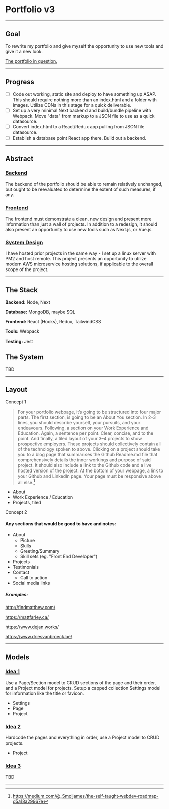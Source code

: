 # Portfolio v3
---
## Goal
To rewrite my portfolio and give myself the opportunity to use new tools and give it a new look.

[The portfolio in question.](https://zalong.dev)

---
## Progress
- [ ] Code out working, static site and deploy to have something up ASAP. This should require nothing more than an index.html and a folder with images. Utilize CDNs in this stage for a quick deliverable.
- [ ] Set up a very minimal Next backend and build/bundle pipeline with Webpack. Move "data" from markup to a JSON file to use as a quick datasource.
- [ ] Convert index.html to a React/Redux app pulling from JSON file datasource.
- [ ] Establish a database point React app there. Build out a backend.

---
## Abstract

### <u>Backend</u>
The backend of the portfolio should be able to remain relatively unchanged, but ought to be reevaluated to determine the extent of such measures, if any.

### <u>Frontend</u>
The frontend must demonstrate a clean, new design and present more information than just a wall of projects. In addition to a redesign, it should also present an opportunity to use new tools such as Next.js, or Vue.js.

### <u>System Design</u>
I have hosted prior projects in the same way - I set up a linux server with PM2 and host remote. This project presents an opportunity to utilize modern AWS microservice hosting solutions, if applicable to the overall scope of the project.

---
## The Stack
**Backend:** Node, Next

**Database:** MongoDB, maybe SQL

**Frontend:** React (Hooks), Redux, TailwindCSS

**Tools:** Webpack

**Testing:** Jest

## The System
TBD

---
## Layout
Concept 1

> For your portfolio webpage, it’s going to be structured into four major parts. The first section, is going to be an About You section. In 2–3 lines, you should describe yourself, your pursuits, and your endeavours. Following, a section on your Work Experience and Education. Again, a sentence per point. Clear, concise, and to the point. And finally, a tiled layout of your 3–4 projects to show prospective employers. These projects should collectively contain all of the technology spoken to above. Clicking on a project should take you to a blog page that summarises the Github Readme.md file that comprehensively details the inner workings and purpose of said project. It should also include a link to the Github code and a live hosted version of the project. At the bottom of your webpage, a link to your Github and LinkedIn page. Your page must be responsive above all else.[^1]

- About
- Work Experience / Education
- Projects, tiled

Concept 2

#### Any sections that would be good to have and notes:
- About
  - Picture
  - Skills
  - Greeting/Summary
  - Skill sets (eg. "Front End Developer")
- Projects
- Testimonials
- Contact
  - Call to action
- Social media links

##### Examples:
http://findmatthew.com/

https://mattfarley.ca/

https://www.dejan.works/

https://www.driesvanbroeck.be/


---
## Models

### <u>Idea 1</u>
Use a Page/Section model to CRUD sections of the page and their order, and a Project model for projects. Setup a capped collection Settings model for information like the title or favicon.
- Settings
- Page
- Project

### <u>Idea 2</u>
Hardcode the pages and everything in order, use a Project model to CRUD projects.
- Project

### <u>Idea 3</u>
TBD

---

[^1]: https://medium.com/@_Smoljames/the-self-taught-webdev-roadmap-d5a18a29967e
